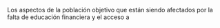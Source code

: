 Los aspectos de la población objetivo que están siendo afectados por la falta de educación financiera y el acceso a  
